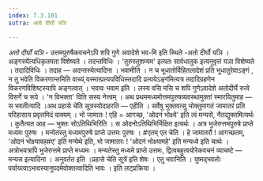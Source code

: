 ```yaml
---
index: 7.3.101
sutra: अतो दीर्घो यञि

---
```

_अतो दीर्घो यञि_ - उत्तमपुरुषैकवचनेऽपि शपि गुणे अवादेशे भव-मि इति स्थिते -अतो दीर्घो यञि ।अङ्गस्ये॑त्यधिकृतमता विशेष्यते । तदन्तविधिः । 'तुरुस्तुशम्यम' इत्यतः सार्वधातुक इत्यनुवृत्तं यञा विशेष्यते । तदादिविधिः । तदाह —  अदन्तस्येत्यादिना । भवामीति । न च भूधातोर्विहितलादेशं प्रति भूधातुरेवाऽङ्गं , न तु भवेति विकरणान्तमिति वाच्यं,यस्मात्प्रत्ययविधिस्तदादि प्रत्ययेऽङ्ग॑मित्यत्र तदादिग्रहणेन विकरणविशिष्टस्यापि अङ्गत्वात् । भवावः भवाम इति । लस्य वसि मसि च शपि गुणेऽवादेशे अतोदीर्घे रुत्वे विसर्गे च रूपे । 'न विभक्ता' विति सस्य नेत्त्वम् । अथ प्रथममध्यमोत्तमपुरुषव्यवस्थामुक्तां स्मारयितुमाह —  स भवतीत्यादि ।अथ प्रहासे चे॑ति सूत्रस्योदाहरति — एहीति । सर्वेषु भुक्तवत्सु भोक्तुमागतं जामातरं प्रति परिहासाय प्रवृत्तमिदं वाक्यम् । भो जामातः ! एहि = आगच्छ, 'ओदनं भोक्ष्ये' इति त्वं मन्यसे, नैतद्युक्तमित्यर्थः । कुतैत्यत आह — भुक्तः सोऽतिथिभिरिति । स ओदनोऽतिथिभिर्भिक्षित इत्यर्थः । अत्र भुजेरुत्तमपुरुषे प्राप्ते मध्यमः पुरुषः । मन्येतस्तु मध्यमपुरुषे प्राप्ते उत्तमः पुरुषः । #एतम् एत चेति । हे जामातरौ ! आगच्छतम्, 'ओदनं भोक्ष्यावह#ए' इति मन्येथे इति, भो जामातरः ! 'ओदनं भोक्ष्यामहे' इति मन्यध्वे इति चार्थः । अत्रोभयत्रापि भुजेरुत्तमे प्राप्ते मध्यमः । मन्यतेस्तु मध्यमे प्राप्ते उत्तमः, द्वित्वबहुत्वयोरेकवचनं व्याचष्टे — मन्यस इत्यादिना । अनुवर्तत इति ।प्रहासे चेति सूत्रे॑ इति शेषः । एतु भवानिति । युष्मद्भवतोः पर्यायत्वाऽभावस्यानुपदमेवोक्तत्वादिति भावः । इति लट्प्रक्रिया । 